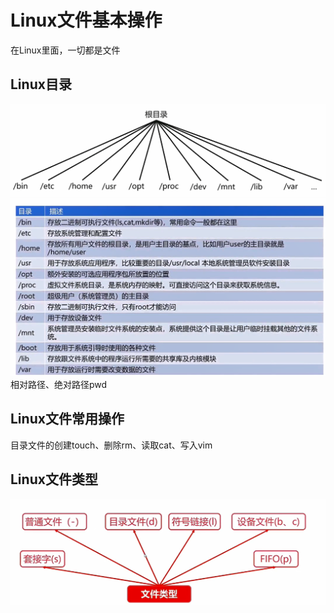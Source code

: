 # Linux文件基本操作
在Linux里面，一切都是文件
## Linux目录
![](images/2022-08-25-13-31-31.png)
![](images/2022-08-25-13-38-08.png)
相对路径、绝对路径pwd
## Linux文件常用操作
目录文件的创建touch、删除rm、读取cat、写入vim
## Linux文件类型
![](images/2022-08-25-13-51-30.png)
